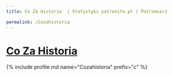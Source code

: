 ```yaml
---
title: Co Za Historia  | Statystyki patronite.pl | Patromierz

permalink: /Cozahistoria
---
```


# [Co Za Historia ](https://patronite.pl/Cozahistoria)

{% include profile.md name="Cozahistoria" prefix="c" %}
